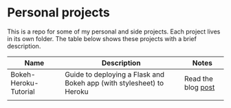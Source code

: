 # Personal projects
This is a repo for some of my personal and side projects. Each project lives in its own folder. The table below shows these projects with a brief
description. 


| Name | Description | Notes |
| --- | --- | --- |
| Bokeh-Heroku-Tutorial | Guide to deploying a Flask and Bokeh app (with stylesheet) to Heroku | Read the blog [post](https://pjandir.github.io/Bokeh-Heroku-Tutorial/) |
| | | |

